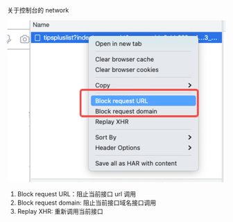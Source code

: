 关于控制台的 network

<img src="./assets/network.png">

1. Block request URL：阻止当前接口 url 调用
2. Block request domain: 阻止当前接口域名接口调用
3. Replay XHR: 重新调用当前接口
